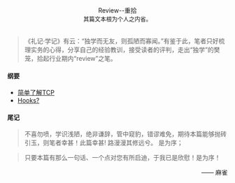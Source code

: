 <center>Review--重拾</center>  
<font size=2><center>其篇文本根为个人之内省。</center></font>
<br>

>《礼记·学记》有云：“独学而无友，则孤陋而寡闻。”有鉴于此，笔者只好梳理实务的心得，分享自己的经验教训，接受读者的评判，走出“独学”的樊笼，拾起行业期内“review”之笔。


#### 纲要
- [简单了解TCP](https://github.com/lianglei-git/review/blob/master/s/once-tcp.md)
- [Hooks?](https://github.com/lianglei-git/review/blob/master/s/once-hooks.md)


#### 尾记
> 不喜勿喷，学识浅陋，绝非谦辞，管中窥豹，错谬难免，期待本篇能够抛砖引玉，则笔者幸甚！此篇幸甚! 路漫漫其修远兮。 是为序；

> 只要本篇有那么一句话、一个点对您有所启迪，于我已是欣慰！是为序！

<p align="right">—— 麻雀</p>
